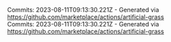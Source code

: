 Commits: 2023-08-11T09:13:30.221Z - Generated via https://github.com/marketplace/actions/artificial-grass
<br>
Commits: 2023-08-11T09:13:30.221Z - Generated via https://github.com/marketplace/actions/artificial-grass
<br>
